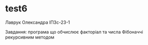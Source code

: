 # test6
 Лаврук Олександра ІПЗс-23-1

 Завдання: програма що обчислює факторіал та числа Фібоначчі рекурсивним методом
